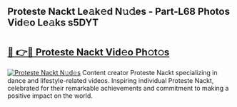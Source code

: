 ## Proteste Nackt Le𝚊k𝚎d N𝚞𝚍es - Part-L68 Photos Vid𝚎o Le𝚊ks s5DYT

# <h2><a href="http://fb360o9.evod.top/?m=Proteste+Nackt">🔗 👉🔴 Proteste Nackt Vid𝚎o Ph𝚘t𝚘s</a></h2>

[![Proteste Nackt N𝚞d𝚎s](https://i.imgur.com/8V9OHl7.gif)](http://fb360o9.evod.top/?m=Proteste+Nackt)
Content creator Proteste Nackt specializing in dance and lifestyle-related videos. Inspiring individual Proteste Nackt, celebrated for their remarkable achievements and commitment to making a positive impact on the world. 
